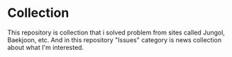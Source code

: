 # Collection

This repository is collection that i solved problem from sites called Jungol, Baekjoon, etc.
And in this repository "Issues" category is news collection about what I'm interested. 
